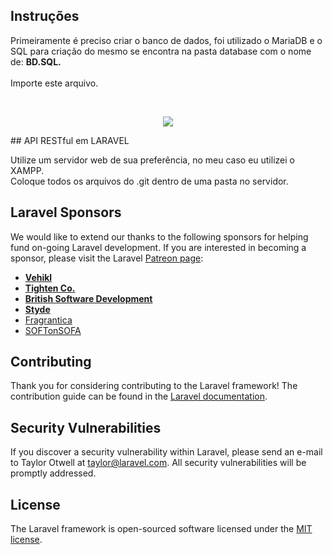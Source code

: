 ## Instruções 

Primeiramente é preciso criar o banco de dados, foi utilizado o MariaDB e o SQL para criação do mesmo se encontra na pasta database com o nome de: 
<strong>BD.SQL.</strong>
<br><br>
Importe este arquivo.

<br>


<p align="center"><img src="https://laravel.com/assets/img/components/logo-laravel.svg"></p>
## API RESTful em LARAVEL

Utilize um servidor web de sua preferência, no meu caso eu utilizei o XAMPP.<br>
Coloque todos os arquivos do .git dentro de uma pasta no servidor.<br>





## Laravel Sponsors

We would like to extend our thanks to the following sponsors for helping fund on-going Laravel development. If you are interested in becoming a sponsor, please visit the Laravel [Patreon page](http://patreon.com/taylorotwell):

- **[Vehikl](http://vehikl.com)**
- **[Tighten Co.](https://tighten.co)**
- **[British Software Development](https://www.britishsoftware.co)**
- **[Styde](https://styde.net)**
- [Fragrantica](https://www.fragrantica.com)
- [SOFTonSOFA](https://softonsofa.com/)

## Contributing

Thank you for considering contributing to the Laravel framework! The contribution guide can be found in the [Laravel documentation](http://laravel.com/docs/contributions).

## Security Vulnerabilities

If you discover a security vulnerability within Laravel, please send an e-mail to Taylor Otwell at taylor@laravel.com. All security vulnerabilities will be promptly addressed.

## License

The Laravel framework is open-sourced software licensed under the [MIT license](http://opensource.org/licenses/MIT).
